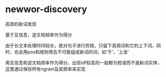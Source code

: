 # newwor-discovery
高效的新词发现

基于互信息，逆文档频率作为得分

由于长文本处理时间较长，故对句子进行剪枝，只留下高频词和它的上下词，同时，也会用pos和规则筛去不可能组成新词的词，如‘于’，‘上涨’

用互信息和逆文档频率作为得分，出现idf较高的一般都为短语而不是新词实体，这里通过保存所有ngram及其频率来实现
